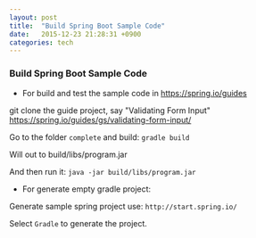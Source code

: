 ```yaml
---
layout: post
title:  "Build Spring Boot Sample Code"
date:   2015-12-23 21:28:31 +0900
categories: tech
---
```


### Build Spring Boot Sample Code

* For build and test the sample code in https://spring.io/guides

git clone the guide project, say "Validating Form Input" https://spring.io/guides/gs/validating-form-input/

Go to the folder `complete` and build:
`gradle build`

Will out to build/libs/program.jar

And then run it:
`java -jar build/libs/program.jar`

* For generate empty gradle project:

Generate sample spring project use: `http://start.spring.io/`

Select `Gradle` to generate the project.
